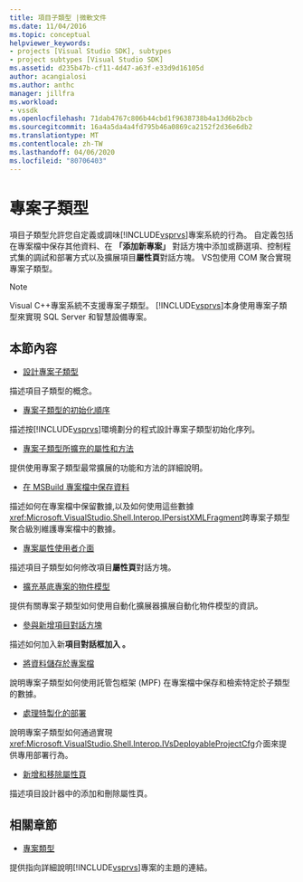 ```yaml
---
title: 項目子類型 |微軟文件
ms.date: 11/04/2016
ms.topic: conceptual
helpviewer_keywords:
- projects [Visual Studio SDK], subtypes
- project subtypes [Visual Studio SDK]
ms.assetid: d235b47b-cf11-4d47-a63f-e33d9d16105d
author: acangialosi
ms.author: anthc
manager: jillfra
ms.workload:
- vssdk
ms.openlocfilehash: 71dab4767c806b44cbd1f9638738b4a13d6b2bcb
ms.sourcegitcommit: 16a4a5da4a4fd795b46a0869ca2152f2d36e6db2
ms.translationtype: MT
ms.contentlocale: zh-TW
ms.lasthandoff: 04/06/2020
ms.locfileid: "80706403"
---
```

# <a name="project-subtypes"></a>專案子類型
項目子類型允許您自定義或調味[!INCLUDE[vsprvs](../../code-quality/includes/vsprvs_md.md)]專案系統的行為。 自定義包括在專案檔中保存其他資料、在 **「添加新專案」** 對話方塊中添加或篩選項、控制程式集的調試和部署方式以及擴展項目**屬性頁**對話方塊。 VS包使用 COM 聚合實現專案子類型。

> [!NOTE]
> Visual C++專案系統不支援專案子類型。 [!INCLUDE[vsprvs](../../code-quality/includes/vsprvs_md.md)]本身使用專案子類型來實現 SQL Server 和智慧設備專案。

## <a name="in-this-section"></a>本節內容
- [設計專案子類型](../../extensibility/internals/project-subtypes-design.md)

 描述項目子類型的概念。

- [專案子類型的初始化順序](../../extensibility/internals/initialization-sequence-of-project-subtypes.md)

 描述按[!INCLUDE[vsprvs](../../code-quality/includes/vsprvs_md.md)]環境劃分的程式設計專案子類型初始化序列。

- [專案子類型所擴充的屬性和方法](../../extensibility/internals/properties-and-methods-extended-by-project-subtypes.md)

 提供使用專案子類型最常擴展的功能和方法的詳細說明。

- [在 MSBuild 專案檔中保存資料](../../extensibility/internals/persisting-data-in-the-msbuild-project-file.md)

 描述如何在專案檔中保留數據,以及如何使用這些數據<xref:Microsoft.VisualStudio.Shell.Interop.IPersistXMLFragment>跨專案子類型聚合級別維護專案檔中的數據。

- [專案屬性使用者介面](../../extensibility/internals/project-property-user-interface.md)

 描述項目子類型如何修改項目**屬性頁**對話方塊。

- [擴充基底專案的物件模型](../../extensibility/internals/extending-the-object-model-of-the-base-project.md)

 提供有關專案子類型如何使用自動化擴展器擴展自動化物件模型的資訊。

- [參與新增項目對話方塊](../../extensibility/internals/contributing-to-the-add-new-item-dialog-box.md)

 描述如何加入新**項目對話框加入 。**

- [將資料儲存於專案檔](../../extensibility/saving-data-in-project-files.md)

 說明專案子類型如何使用託管包框架 (MPF) 在專案檔中保存和檢索特定於子類型的數據。

- [處理特製化的部署](../../extensibility/internals/handling-specialized-deployment.md)

 說明專案子類型如何通過實現<xref:Microsoft.VisualStudio.Shell.Interop.IVsDeployableProjectCfg>介面來提供專用部署行為。

- [新增和移除屬性頁](../../extensibility/adding-and-removing-property-pages.md)

 描述項目設計器中的添加和刪除屬性頁。

## <a name="related-sections"></a>相關章節
- [專案類型](../../extensibility/internals/project-types.md)

 提供指向詳細說明[!INCLUDE[vsprvs](../../code-quality/includes/vsprvs_md.md)]專案的主題的連結。
